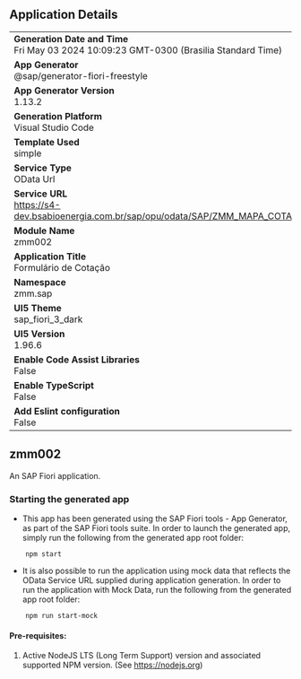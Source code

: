 ## Application Details
|               |
| ------------- |
|**Generation Date and Time**<br>Fri May 03 2024 10:09:23 GMT-0300 (Brasilia Standard Time)|
|**App Generator**<br>@sap/generator-fiori-freestyle|
|**App Generator Version**<br>1.13.2|
|**Generation Platform**<br>Visual Studio Code|
|**Template Used**<br>simple|
|**Service Type**<br>OData Url|
|**Service URL**<br>https://s4-dev.bsabioenergia.com.br/sap/opu/odata/SAP/ZMM_MAPA_COTACAO_SRV
|**Module Name**<br>zmm002|
|**Application Title**<br>Formulário de Cotação|
|**Namespace**<br>zmm.sap|
|**UI5 Theme**<br>sap_fiori_3_dark|
|**UI5 Version**<br>1.96.6|
|**Enable Code Assist Libraries**<br>False|
|**Enable TypeScript**<br>False|
|**Add Eslint configuration**<br>False|

## zmm002

An SAP Fiori application.

### Starting the generated app

-   This app has been generated using the SAP Fiori tools - App Generator, as part of the SAP Fiori tools suite.  In order to launch the generated app, simply run the following from the generated app root folder:

```
    npm start
```

- It is also possible to run the application using mock data that reflects the OData Service URL supplied during application generation.  In order to run the application with Mock Data, run the following from the generated app root folder:

```
    npm run start-mock
```

#### Pre-requisites:

1. Active NodeJS LTS (Long Term Support) version and associated supported NPM version.  (See https://nodejs.org)


